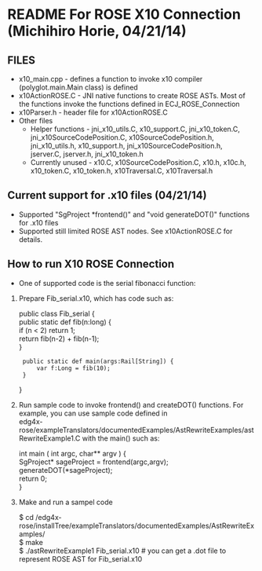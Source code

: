 # README For ROSE X10 Connection (Michihiro Horie, 04/21/14)

## FILES
* x10_main.cpp - defines a function to invoke x10 compiler (polyglot.main.Main class) is defined
* x10ActionROSE.C	- JNI native functions to create ROSE ASTs. Most of the functions invoke the functions defined in ECJ_ROSE_Connection
* x10Parser.h	 - header file for x10ActionROSE.C
* Other files 
    * Helper functions - jni_x10_utils.C, x10_support.C, jni_x10_token.C, jni_x10SourceCodePosition.C, x10SourceCodePosition.h, jni_x10_utils.h, x10_support.h, jni_x10SourceCodePosition.h, jserver.C, jserver.h, jni_x10_token.h		 
    * Currently unused - x10.C, x10SourceCodePosition.C, x10.h, x10c.h, x10_token.C, x10_token.h, x10Traversal.C, x10Traversal.h

## Current support for .x10 files (04/21/14)
* Supported "SgProject *frontend()" and "void generateDOT()" functions for .x10 files
* Supported still limited ROSE AST nodes. See x10ActionROSE.C for details. 


## How to run X10 ROSE Connection
* One of supported code is the serial fibonacci function:

1. Prepare Fib_serial.x10, which has code such as: 
     

    public class Fib_serial {  
        public static def fib(n:long) {  
            if (n < 2) return 1;  
            return fib(n-2) + fib(n-1);  
        }

        public static def main(args:Rail[String]) {
            var f:Long = fib(10);
        }
    }

2. Run sample code to invoke frontend() and createDOT() functions. For example, you can use sample code defined in  
edg4x-rose/exampleTranslators/documentedExamples/AstRewriteExamples/astRewriteExample1.C with the main() such as:  


    int main ( int argc, char** argv ) {  
        SgProject* sageProject = frontend(argc,argv);  
        generateDOT(*sageProject);  
        return 0;  
    }   
 
3. Make and run a sampel code  


    $ cd <ROSE Instalaltion directory>/edg4x-rose/installTree/exampleTranslators/documentedExamples/AstRewriteExamples/  
    $ make  
    $ ./astRewriteExample1 Fib_serial.x10   # you can get a .dot file to represent ROSE AST for Fib_serial.x10 
